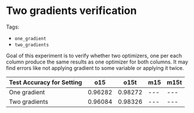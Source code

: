 # Two gradients verification

Tags:
- `one_gradient`
- `two_gradients`


Goal of this experiment is to verify whether two optimizers, one per each column produce the same results as one optimizer for both columns. It may find errors like not applying gradient to some variable or applying it twice.

Test Accuracy for Setting | o15 | o15t | m15 | m15t
--- | --- | --- | --- | ---
One gradient | 0.96282 | 0.98272 | --- | ---
Two gradients | 0.96084 | 0.98326 | --- | ---
